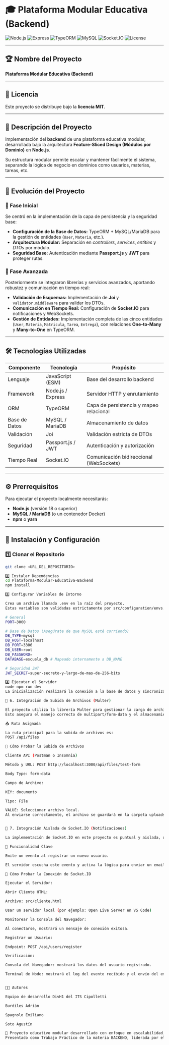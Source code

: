 # 🎓 Plataforma Modular Educativa (Backend)

![Node.js](https://img.shields.io/badge/Node.js-18+-green?logo=node.js)
![Express](https://img.shields.io/badge/Express.js-Framework-lightgrey?logo=express)
![TypeORM](https://img.shields.io/badge/TypeORM-ORM-orange?logo=typeorm)
![MySQL](https://img.shields.io/badge/MySQL-Database-blue?logo=mysql)
![Socket.IO](https://img.shields.io/badge/Socket.IO-Realtime-black?logo=socket.io)
![License](https://img.shields.io/badge/License-MIT-yellow.svg)

---

## 🏆 Nombre del Proyecto
**Plataforma Modular Educativa (Backend)**

---

## 📜 Licencia
Este proyecto se distribuye bajo la **licencia MIT**.

---

## 📝 Descripción del Proyecto
Implementación del **backend** de una plataforma educativa modular, desarrollada bajo la arquitectura **Feature-Sliced Design (Módulos por Dominio)** en **Node.js**.

Su estructura modular permite escalar y mantener fácilmente el sistema, separando la lógica de negocio en dominios como usuarios, materias, tareas, etc.

---

## 🚀 Evolución del Proyecto

### 🔹 Fase Inicial
Se centró en la implementación de la capa de persistencia y la seguridad base:

- **Configuración de la Base de Datos:** TypeORM + MySQL/MariaDB para la gestión de entidades (`User`, `Materia`, etc.).  
- **Arquitectura Modular:** Separación en *controllers*, *services*, *entities* y *DTOs* por módulo.  
- **Seguridad Base:** Autenticación mediante **Passport.js** y **JWT** para proteger rutas.

### 🔹 Fase Avanzada
Posteriormente se integraron librerías y servicios avanzados, aportando robustez y comunicación en tiempo real:

- **Validación de Esquemas:** Implementación de **Joi** y `validator.middleware` para validar los DTOs.  
- **Comunicación en Tiempo Real:** Configuración de **Socket.IO** para notificaciones y WebSockets.  
- **Gestión de Entidades:** Implementación completa de las cinco entidades (`User`, `Materia`, `Matricula`, `Tarea`, `Entrega`), con relaciones **One-to-Many** y **Many-to-One** en TypeORM.

---

## 🛠️ Tecnologías Utilizadas

| **Componente** | **Tecnología** | **Propósito** |
|----------------|----------------|----------------|
| Lenguaje | JavaScript (ESM) | Base del desarrollo backend |
| Framework | Node.js / Express | Servidor HTTP y enrutamiento |
| ORM | TypeORM | Capa de persistencia y mapeo relacional |
| Base de Datos | MySQL / MariaDB | Almacenamiento de datos |
| Validación | Joi | Validación estricta de DTOs |
| Seguridad | Passport.js / JWT | Autenticación y autorización |
| Tiempo Real | Socket.IO | Comunicación bidireccional (WebSockets) |

---

## ⚙️ Prerrequisitos

Para ejecutar el proyecto localmente necesitarás:

- **Node.js** (versión 18 o superior)
- **MySQL / MariaDB** (o un contenedor Docker)
- **npm** o **yarn**

---

## 🚀 Instalación y Configuración

### 1️⃣ Clonar el Repositorio
```bash
git clone <URL_DEL_REPOSITORIO>

2️⃣ Instalar Dependencias
cd Plataforma-Modular-Educativa-Backend
npm install

3️⃣ Configurar Variables de Entorno

Crea un archivo llamado .env en la raíz del proyecto.
Estas variables son validadas estrictamente por src/configuration/envs.js.

# General
PORT=3000

# Base de Datos (Asegúrate de que MySQL esté corriendo)
DB_TYPE=mysql
DB_HOST=localhost
DB_PORT=3306
DB_USER=root
DB_PASSWORD=
DATABASE=escuela_db # Mapeado internamente a DB_NAME

# Seguridad JWT
JWT_SECRET=super-secreto-y-largo-de-mas-de-256-bits

4️⃣ Ejecutar el Servidor
node npm run dev
La inicialización realizará la conexión a la base de datos y sincronizará las entidades (creando las tablas si no existen).

💾 6. Integración de Subida de Archivos (Multer)

El proyecto utiliza la librería Multer para gestionar la carga de archivos binarios, específicamente para las entregas de tareas.
Esto asegura el manejo correcto de multipart/form-data y el almacenamiento seguro de los archivos en el servidor.

📤 Ruta Asignada

La ruta principal para la subida de archivos es:
POST /api/files

🧪 Cómo Probar la Subida de Archivos

Cliente API (Postman o Insomnia)

Método y URL: POST http://localhost:3000/api/files/test-form

Body Type: form-data

Campo de Archivo:

KEY: documento

Tipo: File

VALUE: Seleccionar archivo local.
Al enviarse correctamente, el archivo se guardará en la carpeta uploads/ en la raíz del proyecto.


🔔 7. Integración Aislada de Socket.IO (Notificaciones)

La implementación de Socket.IO en este proyecto es puntual y aislada, utilizada para gestionar notificaciones de eventos importantes (no un chat general).

🎯 Funcionalidad Clave

Emite un evento al registrar un nuevo usuario.

El servidor escucha este evento y activa la lógica para enviar un email de bienvenida.

🧪 Cómo Probar la Conexión de Socket.IO

Ejecutar el Servidor:

Abrir Cliente HTML:

Archivo: src/cliente.html

Usar un servidor local (por ejemplo: Open Live Server en VS Code)

Monitorear la Consola del Navegador:

Al conectarse, mostrará un mensaje de conexión exitosa.

Registrar un Usuario:

Endpoint: POST /api/users/register

Verificación:

Consola del Navegador: mostrará los datos del usuario registrado.

Terminal de Node: mostrará el log del evento recibido y el envío del email.


👨‍💻 Autores

Equipo de desarrollo DivH1 del ITS Cipolletti

Burdiles Adrián

Spagnolo Emiliano

Soto Agustín

📘 Proyecto educativo modular desarrollado con enfoque en escalabilidad, mantenibilidad y buenas prácticas en Node.js.
Presentado como Trabajo Práctico de la materia BACKEND, liderada por el Profesor Roberto Aqueveque.












